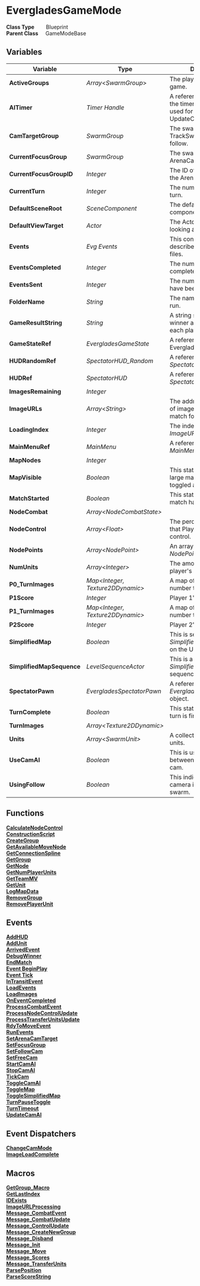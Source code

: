 # EvergladesGameMode


**Class Type**&nbsp; &nbsp; &nbsp; &nbsp; Blueprint  
**Parent Class** &nbsp; &nbsp; GameModeBase  

## Variables
|Variable                   |Type                               |Description                                                                                |
|---------------------------|-----------------------------------|-------------------------------------------------------------------------------------------|
|**ActiveGroups**           |*Array\<SwarmGroup*\>              |The player groups in the game.                                                             |
|**AITimer**                |*Timer Handle*                     |A reference used to clear the timer. The timer is used for repeated calls to UpdateCamAI.  |
|**CamTargetGroup**         |*SwarmGroup*                       |The swarm for the TrackSwarm camera to follow.                                             |
|**CurrentFocusGroup**      |*SwarmGroup*                       |The swarm for the ArenaCam to follow.                                                      |
|**CurrentFocusGroupID**    |*Integer*                          |The ID of the swarm for the ArenaCam to follow.                                            |
|**CurrentTurn**            |*Integer*                          |The number of the current turn.                                                            |
|**DefaultSceneRoot**       |*SceneComponent*                   |The default root component.                                                                |
|**DefaultViewTarget**      |*Actor*                            |The Actor the player is looking at.                                                        |
|**Events**                 |*Evg Events*                       |This contains the events described in the telemetry files.                                 |
|**EventsCompleted**        |*Integer*                          |The number of events completed.                                                            |
|**EventsSent**             |*Integer*                          |The number of events that have been processed.                                             |
|**FolderName**             |*String*                           |The name of the match to run.                                                              |
|**GameResultString**       |*String*                           |A string stating the match winner and final scores for each player.                        |
|**GameStateRef**           |*EvergladesGameState*              |A reference to the Everglades game state.                                                  |
|**HUDRandomRef**           |*SpectatorHUD_Random*              |A reference to *SpectatorHUD_Random*.                                                      |
|**HUDRef**                 |*SpectatorHUD*                     |A reference to *SpectatorHUD*.                                                             |
|**ImagesRemaining**        |*Integer*                          |                                                                                           |
|**ImageURLs**              |*Array\<String\>*                  |The addresses and names of image files from the match folder.                              |
|**LoadingIndex**           |*Integer*                          |The index in the *ImageURLs* array.                                                        |
|**MainMenuRef**            |*MainMenu*                         |A reference to the *MainMenu* widget.                                                      |
|**MapNodes**               |*Integer*                          |                                                                                           |
|**MapVisible**             |*Boolean*                          |This states whether the large map has been toggled and is visible.                         |
|**MatchStarted**           |*Boolean*                          |This states whether the match has begun.                                                   |
|**NodeCombat**             |*Array\<NodeCombatState\>*         |                                                                                           |
|**NodeControl**            |*Array\<Float\>*                   |The percentages of nodes that Player 1 and Player 2 control.                               |
|**NodePoints**             |*Array\<NodePoint\>*               |An array of nodes (i.e. *NodePoint* objects)                                               |
|**NumUnits**               |*Array\<Integer\>*                 |The amount of each player's active units.                                                  |
|**P0_TurnImages**          |*Map\<Integer, Texture2DDynamic\>* |A map of Player 1's turn number to an image.                                               |
|**P1Score**                |*Integer*                          |Player 1's score.                                                                          |
|**P1_TurnImages**          |*Map\<Integer, Texture2DDynamic\>* |A map of Player 2's turn number to an image.                                               |
|**P2Score**                |*Integer*                          |Player 2's score.                                                                          |
|**SimplifiedMap**          |*Boolean*                          |This is set based on the *SimplifiedMap* checkbox on the UI.                               |
|**SimplifiedMapSequence**  |*LevelSequenceActor*               |This is a reference to the *SimplifiedMap* level sequence.                                 |
|**SpectatorPawn**          |*EvergladesSpectatorPawn*          |A reference to *EvergladesSpectatorPawn* object.                                           |
|**TurnComplete**           |*Boolean*                          |This states whether the turn is finished.                                                  |
|**TurnImages**             |*Array\<Texture2DDynamic\>*        |                                                                                           |
|**Units**                  |*Array\<SwarmUnit\>*               |A collection of swarm units.                                                               |
|**UseCamAI**               |*Boolean*                          |This is used to toggle between free cam and AI cam.                                        |
|**UsingFollow**            |*Boolean*                          |This indicates if the camera is tracking a swarm.                                          |

## Functions
[**CalculateNodeControl**](../../Methods/ClientMethods/CalculateNodeControl.md)  
[**ConstructionScript**](../../Methods/ClientMethods/ConstructionScript_EvergladesGameMode.md)  
[**CreateGroup**](../../Methods/ClientMethods/CreateGroup.md)  
[**GetAvailableMoveNode**](../../Methods/ClientMethods/GetAvailableMoveNode.md)  
[**GetConnectionSpline**](../../Methods/ClientMethods/GetConnectionSpline.md)  
[**GetGroup**](../../Methods/ClientMethods/GetGroup.md)  
[**GetNode**](../../Methods/ClientMethods/GetNode.md)  
[**GetNumPlayerUnits**](../../Methods/ClientMethods/GetNumPlayerUnits.md)  
[**GetTeamMV**](../../Methods/ClientMethods/GetTeamMV.md)  
[**GetUnit**](../../Methods/ClientMethods/GetUnit.md)  
[**LogMapData**](../../Methods/ClientMethods/LogMapData.md)  
[**RemoveGroup**](../../Methods/ClientMethods/RemoveGroup.md)  
[**RemovePlayerUnit**](../../Methods/ClientMethods/RemovePlayerUnit.md)  

## Events
[**AddHUD**](../../Events/AddHUD.md)  
[**AddUnit**](../../Events/AddUnit.md)  
[**ArrivedEvent**](../../Events/ArrivedEvent_EvergladesGameMode.md)  
[**DebugWinner**](../../Events/DebugWinner.md)  
[**EndMatch**](../../Events/EndMatch.md)  
[**Event BeginPlay**](../../Events/BeginPlay_EvergladesGameMode.md)  
[**Event Tick**](../../Events/Tick_EvergladesGameMode.md)  
[**InTransitEvent**](../../Events/InTransitEvent.md)  
[**LoadEvents**](../../Events/LoadEvents.md)  
[**LoadImages**](../../Events/LoadImages.md)  
[**OnEventCompleted**](../../Events/OnEventCompleted.md)  
[**ProcessCombatEvent**](../../Events/ProcessCombatEvent.md)  
[**ProcessNodeControlUpdate**](../../Events/ProcessNodeControlUpdate.md)  
[**ProcessTransferUnitsUpdate**](../../Events/ProcessTransferUnitsUpdate.md)  
[**RdyToMoveEvent**](../../Events/RdyToMoveEvent.md)  
[**RunEvents**](../../Events/RunEvents.md)  
[**SetArenaCamTarget**](../../Events/SetArenaCamTarget.md)  
[**SetFocusGroup**](../../Events/SetFocusGroup.md)  
[**SetFollowCam**](../../Events/SetFollowCam.md)  
[**SetFreeCam**](../../Events/SetFreeCam.md)  
[**StartCamAI**](../../Events/StartCamAI.md)  
[**StopCamAI**](../../Events/StopCamAI.md)  
[**TickCam**](../../Events/TickCam.md)  
[**ToggleCamAI**](../../Events/ToggleCamAI.md)  
[**ToggleMap**](../../Events/ToggleMap.md)  
[**ToggleSimplifiedMap**](../../Events/ToggleSimplifiedMap_EvergladesGameMode.md)  
[**TurnPauseToggle**](../../Events/TurnPauseToggle.md)  
[**TurnTimeout**](../../Events/TurnTimeout.md)  
[**UpdateCamAI**](../../Events/UpdateCamAI.md)  

## Event Dispatchers
[**ChangeCamMode**](../../Dispatchers/ChangeCamMode.md)  
[**ImageLoadComplete**](../../Dispatchers/ImageLoadComplete.md)  

## Macros
[**GetGroup_Macro**](../../Macros/GetGroup_Macro.md)  
[**GetLastIndex**](../../Macros/GetLastIndex.md)  
[**IDExists**](../../Macros/IDExists.md)  
[**ImageURLProcessing**](../../Macros/ImageURLProcessing.md)  
[**Message_CombatEvent**](../../Macros/Message_CombatEvent.md)  
[**Message_CombatUpdate**](../../Macros/Message_CombatUpdate.md)  
[**Message_ControlUpdate**](../../Macros/Message_ControlUpdate.md)  
[**Message_CreateNewGroup**](../../Macros/Message_CreateNewGroup.md)  
[**Message_Disband**](../../Macros/Message_Disband.md)  
[**Message_Init**](../../Macros/Message_Init.md)  
[**Message_Move**](../../Macros/Message_Move.md)  
[**Message_Scores**](../../Macros/Message_Scores.md)  
[**Message_TransferUnits**](../../Macros/Message_TransferUnits.md)  
[**ParsePosition**](../../Macros/ParsePosition.md)  
[**ParseScoreString**](../../Macros/ParseScoreString.md)  
